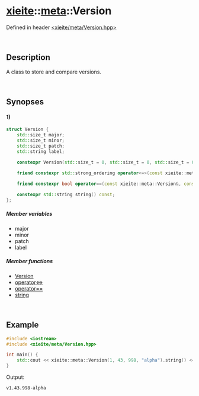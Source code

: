 # [xieite](../xieite.md)\:\:[meta](../meta.md)\:\:Version
Defined in header [<xieite/meta/Version.hpp>](../../include/xieite/meta/Version.hpp)

&nbsp;

## Description
A class to store and compare versions.

&nbsp;

## Synopses
#### 1)
```cpp
struct Version {
    std::size_t major;
    std::size_t minor;
    std::size_t patch;
    std::string label;

    constexpr Version(std::size_t = 0, std::size_t = 0, std::size_t = 0, std::string_view = "");

    friend constexpr std::strong_ordering operator<=>(const xieite::meta::Version&, const xieite::meta::Version&);
    
    friend constexpr bool operator==(const xieite::meta::Version&, const xieite::meta::Version&);

    constexpr std::string string() const;
};
```
##### Member variables
- major
- minor
- patch
- label
##### Member functions
- [Version](./Version/1/operators/constructor.md)
- [operator<=>](./Version/1/operators/spaceship.md)
- [operator==](./Version/1/operators/equal.md)
- [string](./Version/1/string.md)

&nbsp;

## Example
```cpp
#include <iostream>
#include <xieite/meta/Version.hpp>

int main() {
    std::cout << xieite::meta::Version(1, 43, 998, "alpha").string() << '\n';
}
```
Output:
```
v1.43.998-alpha
```
